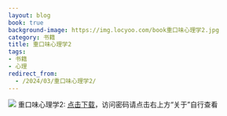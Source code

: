 ```yaml
---
layout: blog
book: true
background-image: https://img.locyoo.com/book重口味心理学2.jpg
category: 书籍
title: 重口味心理学2
tags:
- 书籍
- 心理
redirect_from:
  - /2024/03/重口味心理学2/
---
```

![](https://img.locyoo.com/book重口味心理学2.jpg)
重口味心理学2: <a name = "ref1" href="https://url18.ctfile.com/f/50983618-1323175159-806ba3?p=3619">点击下载</a>，访问密码请点击右上方“关于”自行查看